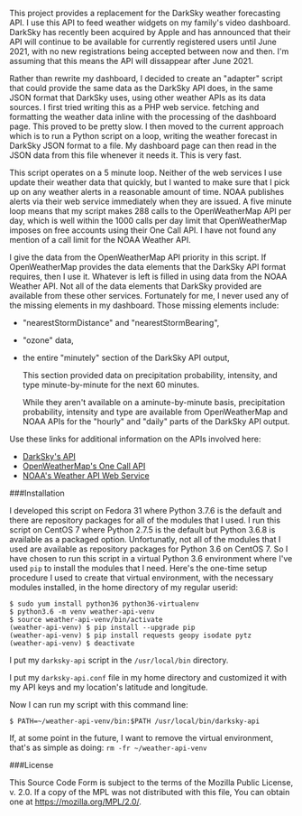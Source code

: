 This project provides a replacement for the DarkSky weather forecasting
API.  I use this API to feed weather widgets on my family's video
dashboard.  DarkSky has recently been acquired by Apple and has announced
that their API will continue to be available for currently registered users
until June 2021, with no new registrations being accepted between now and
then.  I'm assuming that this means the API will dissappear after June
2021.

Rather than rewrite my dashboard, I decided to create an "adapter" script
that could provide the same data as the DarkSky API does, in the same JSON
format that DarkSky uses, using other weather APIs as its data sources.
I first tried writing this as a PHP web service. fetching and formatting
the weather data inline with the processing of the dashboard page.  This
proved to be pretty slow.  I then moved to the current approach which is
to run a Python script on a loop, writing the weather forecast in DarkSky
JSON format to a file.  My dashboard page can then read in the JSON data
from this file whenever it needs it.  This is very fast.  

This script operates on a 5 minute loop.  Neither of the web services I 
use update their weather data that quickly, but I wanted to make sure that
I pick up on any weather alerts in a reasonable amount of time.  NOAA
publishes alerts via their web service immediately when they are issued.
A five minute loop means that my script makes 288 calls to the 
OpenWeatherMap API per day, which is well within the 1000 calls per day
limit that OpenWeatherMap imposes on free accounts using their One
Call API.  I have not found any mention of a call limit for the NOAA
Weather API.

I give the data from the OpenWeatherMap API priority in this script.  If
OpenWeatherMap provides the data elements that the DarkSky API format
requires, then I use it.  Whatever is left is filled in using data from
the NOAA Weather API.  Not all of the data elements that DarkSky provided
are available from these other services.  Fortunately for me, I never used
any of the missing elements in my dashboard.  Those missing elements
include:
	
- "nearestStormDistance" and "nearestStormBearing",

- "ozone" data,

- the entire "minutely" section of the DarkSky API output,

  This section provided data on precipitation probability, intensity, and
  type minute-by-minute for the next 60 minutes.  
  
  While they aren't available on a aminute-by-minute basis, precipitation
  probability, intensity and type are available from OpenWeatherMap and
  NOAA APIs for the "hourly" and "daily" parts of the DarkSky API output.

Use these links for additional information on the APIs involved here:

- [DarkSky's API](https://darksky.net/dev/docs)
- [OpenWeatherMap's One Call API](https://openweathermap.org/api/one-call-api)
- [NOAA's Weather API Web Service](https://www.weather.gov/documentation/services-web-api)

###Installation

I developed this script on Fedora 31 where Python 3.7.6 is the default and
there are repository packages for all of the modules that I used.  I run
this script on CentOS 7 where Python 2.7.5 is the default but Python
3.6.8 is available as a packaged option.  Unfortunatly, not all of the
modules that I used are available as repository packages for Python 3.6
on CentOS 7.  So I have chosen to run this script in a virtual Python 3.6
environment where I've used `pip` to install the modules that I need.
Here's the one-time setup procedure I used to create that virtual 
environment, with the necessary modules installed, in the home directory
of my regular userid:

    $ sudo yum install python36 python36-virtualenv
    $ python3.6 -m venv weather-api-venv
    $ source weather-api-venv/bin/activate
    (weather-api-venv) $ pip install --upgrade pip
    (weather-api-venv) $ pip install requests geopy isodate pytz
    (weather-api-venv) $ deactivate

I put my `darksky-api` script in the `/usr/local/bin` directory.

I put my `darksky-api.conf` file in my home directory and customized it 
with my API keys and my location's latitude and longitude.

Now I can run my script with this command line:

    $ PATH=~/weather-api-venv/bin:$PATH /usr/local/bin/darksky-api

If, at some point in the future, I want to remove the virtual environment,
that's as simple as doing: `rm -fr ~/weather-api-venv`

###License

This Source Code Form is subject to the terms of the Mozilla Public
License, v. 2.0. If a copy of the MPL was not distributed with this
file, You can obtain one at https://mozilla.org/MPL/2.0/.
